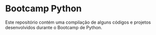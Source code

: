 <h1>Bootcamp Python</h1> 

Este repositório contém uma compilação de alguns códigos e projetos desenvolvidos durante o Bootcamp de Python. 
